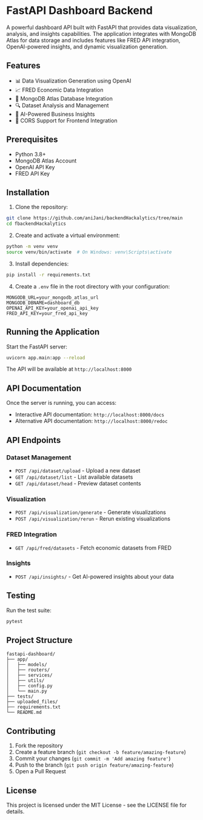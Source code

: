 # FastAPI Dashboard Backend

A powerful dashboard API built with FastAPI that provides data visualization, analysis, and insights capabilities. The application integrates with MongoDB Atlas for data storage and includes features like FRED API integration, OpenAI-powered insights, and dynamic visualization generation.

## Features

- 📊 Data Visualization Generation using OpenAI
- 📈 FRED Economic Data Integration
- 💾 MongoDB Atlas Database Integration
- 🔍 Dataset Analysis and Management
- 🤖 AI-Powered Business Insights
- 🔄 CORS Support for Frontend Integration

## Prerequisites

- Python 3.8+
- MongoDB Atlas Account
- OpenAI API Key
- FRED API Key

## Installation

1. Clone the repository:
```bash
git clone https://github.com/aniJani/backendHackalytics/tree/main
cd fbackendHackalytics
```

2. Create and activate a virtual environment:
```bash
python -m venv venv
source venv/bin/activate  # On Windows: venv\Scripts\activate
```

3. Install dependencies:
```bash
pip install -r requirements.txt
```

4. Create a `.env` file in the root directory with your configuration:
```env
MONGODB_URL=your_mongodb_atlas_url
MONGODB_DBNAME=dashboard_db
OPENAI_API_KEY=your_openai_api_key
FRED_API_KEY=your_fred_api_key
```

## Running the Application

Start the FastAPI server:
```bash
uvicorn app.main:app --reload
```

The API will be available at `http://localhost:8000`

## API Documentation

Once the server is running, you can access:
- Interactive API documentation: `http://localhost:8000/docs`
- Alternative API documentation: `http://localhost:8000/redoc`

## API Endpoints

### Dataset Management
- `POST /api/dataset/upload` - Upload a new dataset
- `GET /api/dataset/list` - List available datasets
- `GET /api/dataset/head` - Preview dataset contents

### Visualization
- `POST /api/visualization/generate` - Generate visualizations
- `POST /api/visualization/rerun` - Rerun existing visualizations

### FRED Integration
- `GET /api/fred/datasets` - Fetch economic datasets from FRED

### Insights
- `POST /api/insights/` - Get AI-powered insights about your data

## Testing

Run the test suite:
```bash
pytest
```

## Project Structure

```
fastapi-dashboard/
├── app/
│   ├── models/
│   ├── routers/
│   ├── services/
│   ├── utils/
│   ├── config.py
│   └── main.py
├── tests/
├── uploaded_files/
├── requirements.txt
└── README.md
```

## Contributing

1. Fork the repository
2. Create a feature branch (`git checkout -b feature/amazing-feature`)
3. Commit your changes (`git commit -m 'Add amazing feature'`)
4. Push to the branch (`git push origin feature/amazing-feature`)
5. Open a Pull Request

## License

This project is licensed under the MIT License - see the LICENSE file for details.
